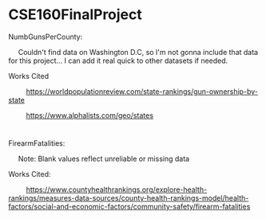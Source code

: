 # CSE160FinalProject

NumbGunsPerCounty:

&nbsp;&nbsp;&nbsp;&nbsp; Couldn't find data on Washington D.C, so I'm not gonna include that data for this project... I can add it real quick to other datasets if needed. 

Works Cited

&nbsp;&nbsp;&nbsp;&nbsp;&nbsp;&nbsp;&nbsp;&nbsp; https://worldpopulationreview.com/state-rankings/gun-ownership-by-state

&nbsp;&nbsp;&nbsp;&nbsp;&nbsp;&nbsp;&nbsp;&nbsp; https://www.alphalists.com/geo/states

# 

FirearmFatalities:

&nbsp;&nbsp;&nbsp;&nbsp; Note: Blank values reflect unreliable or missing data

Works Cited:

&nbsp;&nbsp;&nbsp;&nbsp;&nbsp;&nbsp;&nbsp;&nbsp; https://www.countyhealthrankings.org/explore-health-rankings/measures-data-sources/county-health-rankings-model/health-factors/social-and-economic-factors/community-safety/firearm-fatalities